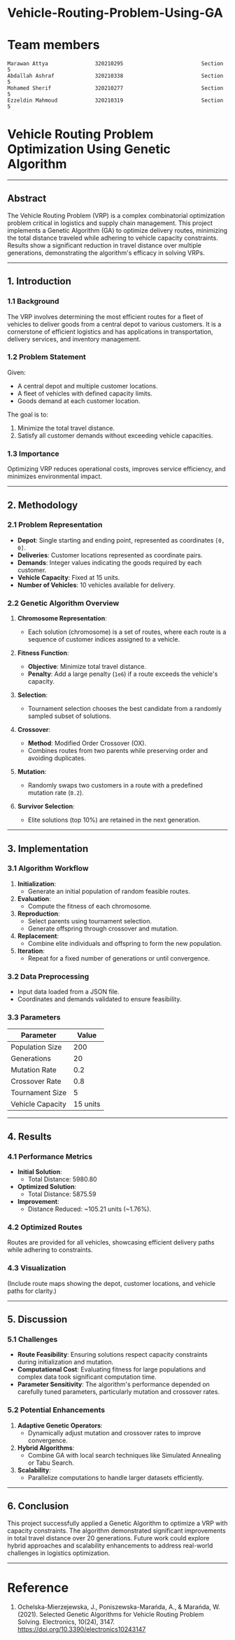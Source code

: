 # Vehicle-Routing-Problem-Using-GA

# Team members

    Marawan Attya               320210295                         Section 5
    Abdallah Ashraf             320210338                         Section 5
    Mohamed Sherif              320210277                         Section 5
    Ezzeldin Mahmoud            320210319                         Section 5


# **Vehicle Routing Problem Optimization Using Genetic Algorithm**

---

## **Abstract**

The Vehicle Routing Problem (VRP) is a complex combinatorial optimization problem critical in logistics and supply chain management. This project implements a Genetic Algorithm (GA) to optimize delivery routes, minimizing the total distance traveled while adhering to vehicle capacity constraints. Results show a significant reduction in travel distance over multiple generations, demonstrating the algorithm's efficacy in solving VRPs.

---

## **1. Introduction**

### **1.1 Background**
The VRP involves determining the most efficient routes for a fleet of vehicles to deliver goods from a central depot to various customers. It is a cornerstone of efficient logistics and has applications in transportation, delivery services, and inventory management. 

### **1.2 Problem Statement**
Given:
- A central depot and multiple customer locations.
- A fleet of vehicles with defined capacity limits.
- Goods demand at each customer location.

The goal is to:
1. Minimize the total travel distance.
2. Satisfy all customer demands without exceeding vehicle capacities.

### **1.3 Importance**
Optimizing VRP reduces operational costs, improves service efficiency, and minimizes environmental impact.

---

## **2. Methodology**

### **2.1 Problem Representation**
- **Depot**: Single starting and ending point, represented as coordinates `[0, 0]`.
- **Deliveries**: Customer locations represented as coordinate pairs.
- **Demands**: Integer values indicating the goods required by each customer.
- **Vehicle Capacity**: Fixed at 15 units.
- **Number of Vehicles**: 10 vehicles available for delivery.

### **2.2 Genetic Algorithm Overview**
1. **Chromosome Representation**:
   - Each solution (chromosome) is a set of routes, where each route is a sequence of customer indices assigned to a vehicle.

2. **Fitness Function**:
   - **Objective**: Minimize total travel distance.
   - **Penalty**: Add a large penalty (`1e6`) if a route exceeds the vehicle's capacity.

3. **Selection**:
   - Tournament selection chooses the best candidate from a randomly sampled subset of solutions.

4. **Crossover**:
   - **Method**: Modified Order Crossover (OX).
   - Combines routes from two parents while preserving order and avoiding duplicates.

5. **Mutation**:
   - Randomly swaps two customers in a route with a predefined mutation rate (`0.2`).

6. **Survivor Selection**:
   - Elite solutions (top 10%) are retained in the next generation.

---

## **3. Implementation**

### **3.1 Algorithm Workflow**
1. **Initialization**:
   - Generate an initial population of random feasible routes.
2. **Evaluation**:
   - Compute the fitness of each chromosome.
3. **Reproduction**:
   - Select parents using tournament selection.
   - Generate offspring through crossover and mutation.
4. **Replacement**:
   - Combine elite individuals and offspring to form the new population.
5. **Iteration**:
   - Repeat for a fixed number of generations or until convergence.

### **3.2 Data Preprocessing**
- Input data loaded from a JSON file.
- Coordinates and demands validated to ensure feasibility.

### **3.3 Parameters**
| **Parameter**          | **Value**       |
|-------------------------|-----------------|
| Population Size         | 200             |
| Generations             | 20              |
| Mutation Rate           | 0.2             |
| Crossover Rate          | 0.8             |
| Tournament Size         | 5               |
| Vehicle Capacity        | 15 units        |

---

## **4. Results**

### **4.1 Performance Metrics**
- **Initial Solution**:
  - Total Distance: 5980.80
- **Optimized Solution**:
  - Total Distance: 5875.59
- **Improvement**:
  - Distance Reduced: ~105.21 units (~1.76%).

### **4.2 Optimized Routes**
Routes are provided for all vehicles, showcasing efficient delivery paths while adhering to constraints.

### **4.3 Visualization**
(Include route maps showing the depot, customer locations, and vehicle paths for clarity.)

---

## **5. Discussion**

### **5.1 Challenges**
- **Route Feasibility**:
  Ensuring solutions respect capacity constraints during initialization and mutation.
- **Computational Cost**:
  Evaluating fitness for large populations and complex data took significant computation time.
- **Parameter Sensitivity**:
  The algorithm's performance depended on carefully tuned parameters, particularly mutation and crossover rates.

### **5.2 Potential Enhancements**
1. **Adaptive Genetic Operators**:
   - Dynamically adjust mutation and crossover rates to improve convergence.
2. **Hybrid Algorithms**:
   - Combine GA with local search techniques like Simulated Annealing or Tabu Search.
3. **Scalability**:
   - Parallelize computations to handle larger datasets efficiently.

---

## **6. Conclusion**

This project successfully applied a Genetic Algorithm to optimize a VRP with capacity constraints. The algorithm demonstrated significant improvements in total travel distance over 20 generations. Future work could explore hybrid approaches and scalability enhancements to address real-world challenges in logistics optimization.

---

# Reference
1. Ochelska-Mierzejewska, J., Poniszewska-Marańda, A., & Marańda, W. (2021). Selected Genetic Algorithms for Vehicle Routing Problem Solving. Electronics, 10(24), 3147. https://doi.org/10.3390/electronics10243147

